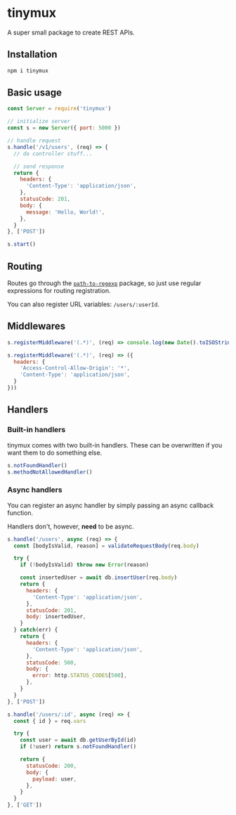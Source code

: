 # tinymux

A super small package to create REST APIs.

## Installation

```sh
npm i tinymux
```

## Basic usage

```js
const Server = require('tinymux')

// initialize server
const s = new Server({ port: 5000 })

// handle request
s.handle('/v1/users', (req) => {
  // do controller stuff...

  // send response
  return {
    headers: {
      'Content-Type': 'application/json',
    },
    statusCode: 201,
    body: {
      message: 'Hello, World!',
    },
  }
}, ['POST'])

s.start()
```

## Routing

Routes go through the [`path-to-regexp`](https://www.npmjs.com/package/path-to-regexp) package, so just use regular expressions for routing registration.

You can also register URL variables: `/users/:userId`.

## Middlewares

```js
s.registerMiddleware('(.*)', (req) => console.log(new Date().toISOString(), req.method, req.url))

s.registerMiddleware('(.*)', (req) => ({
  headers: {
    'Access-Control-Allow-Origin': '*',
    'Content-Type': 'application/json',
  }
}))
```

## Handlers

### Built-in handlers

tinymux comes with two built-in handlers. These can be overwritten if you want them to do something else.

```js
s.notFoundHandler()
s.methodNotAllowedHandler()
```

### Async handlers

You can register an async handler by simply passing an async callback function.

Handlers don't, however, **need** to be async.

```js
s.handle('/users', async (req) => {
  const [bodyIsValid, reason] = validateRequestBody(req.body)

  try {
    if (!bodyIsValid) throw new Error(reason)

    const insertedUser = await db.insertUser(req.body)
    return {
      headers: {
        'Content-Type': 'application/json',
      },
      statusCode: 201,
      body: insertedUser,
    }
  } catch(err) {
    return {
      headers: {
        'Content-Type': 'application/json',
      },
      statusCode: 500,
      body: {
        error: http.STATUS_CODES[500],
      },
    }
  }
}, ['POST'])

s.handle('/users/:id', async (req) => {
  const { id } = req.vars

  try {
    const user = await db.getUserById(id)
    if (!user) return s.notFoundHandler()

    return {
      statusCode: 200,
      body: {
        payload: user,
      },
    }
  }
}, ['GET'])
```
